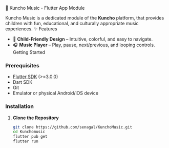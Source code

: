 🎵 Kuncho Music - Flutter App Module

Kuncho Music is a dedicated module of the **Kuncho** platform, that provides children with fun, educational, and culturally appropriate music experiences.
✨ Features

- 🎨 **Child-Friendly Design** – Intuitive, colorful, and easy to navigate.
- 🎧 **Music Player** – Play, pause, next/previous, and looping controls.
  Getting Started

### Prerequisites

- [Flutter SDK](https://flutter.dev/docs/get-started/install) (>=3.0.0)
- Dart SDK
- Git
- Emulator or physical Android/iOS device

### Installation

1. **Clone the Repository**

   ```bash
   git clone https://github.com/senagal/KunchoMusic.git
   cd Kunchomusic
   flutter pub get
   flutter run
   ```
